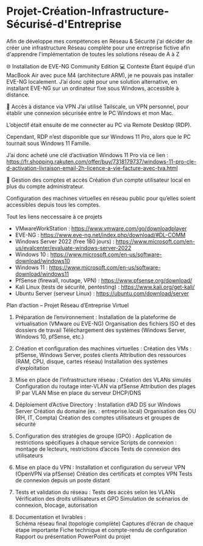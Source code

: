 # Projet-Création-Infrastructure-Sécurisé-d'Entreprise
Afin de développe mes compétences en Réseau & Sécurité j'ai décider de créer une infrastructure Réseau complète pour une entreprise fictive afin d'apprendre l'implémentation de toutes les solutions réseau de A à Z

🌐 Installation de EVE-NG Community Edition
💻 Contexte
Étant équipé d’un MacBook Air avec puce M4 (architecture ARM), je ne pouvais pas installer EVE-NG localement. J’ai donc opté pour une solution alternative, en installant EVE-NG sur un ordinateur fixe sous Windows, accessible à distance.

🔐 Accès à distance via VPN
J’ai utilisé Tailscale, un VPN personnel, pour établir une connexion sécurisée entre le PC Windows et mon Mac.

L’objectif était ensuite de me connecter au PC via Remote Desktop (RDP).

Cependant, RDP n’est disponible que sur Windows 11 Pro, alors que le PC tournait sous Windows 11 Famille.

J’ai donc acheté une clé d’activation Windows 11 Pro via ce lien : https://fr.shopping.rakuten.com/offer/buy/7318179737/windows-11-pro-cle-d-activation-livraison-email-2h-licence-a-vie-facture-avec-tva.html

👤 Gestion des comptes et accès
Création d’un compte utilisateur local en plus du compte administrateur.

Configuration des machines virtuelles en réseau public pour qu’elles soient accessibles depuis tous les comptes.



  Tout les liens neccessaire à ce projets
  - VMwareWorkStation : https://www.vmware.com/go/downloadplayer
  - EVE-NG : https://www.eve-ng.net/index.php/download/#DL-COMM
  - Windows Server 2022 (free 180 jours) : https://www.microsoft.com/en-us/evalcenter/evaluate-windows-server-2022
  - Windows 10 : https://www.microsoft.com/en-us/software-download/windows10
  - Windows 11 : https://www.microsoft.com/en-us/software-download/windows11
  - PfSense (firewall, routage, VPN) : https://www.pfsense.org/download/
  - Kali Linux (tests de sécurité, pentesting) : https://www.kali.org/get-kali/
  - Ubuntu Server (serveur Linux) : https://ubuntu.com/download/server

  
Plan d’action – Projet Réseau d’Entreprise Virtuel

  1. Préparation de l’environnement :
    Installation de la plateforme de virtualisation (VMware ou EVE-NG)
    Organisation des fichiers ISO et des dossiers de travail
    Téléchargement des systèmes (Windows Server, Windows 10, pfSense, etc.)

  2. Création et configuration des machines virtuelles :
  Création des VMs : pfSense, Windows Server, postes clients
  Attribution des ressources (RAM, CPU, disque, cartes réseau)
  Installation des systèmes d’exploitation

  3. Mise en place de l’infrastructure réseau :
    Création des VLANs simulés
    Configuration du routage inter-VLAN via pfSense
    Attribution des plages IP par VLAN
    Mise en place du serveur DHCP/DNS

  4. Déploiement d’Active Directory :
    Installation d’AD DS sur Windows Server
    Création du domaine (ex. : entreprise.local)
    Organisation des OU (RH, IT, Compta)
    Création des comptes utilisateurs et groupes de sécurité

  5. Configuration des stratégies de groupe (GPO) :
    Application de restrictions spécifiques à chaque service
    Scripts de connexion : montage de lecteurs, restrictions d’accès
    Tests de connexion des utilisateurs

  6. Mise en place du VPN :
    Installation et configuration du serveur VPN (OpenVPN via pfSense)
    Création des certificats et comptes VPN
    Tests de connexion depuis un poste distant

  7. Tests et validation du réseau :
    Tests des accès selon les VLANs
    Vérification des droits utilisateurs et GPO
    Simulation de scénarios de connexion, blocage, autorisation

  8. Documentation et livrables :  
    Schéma réseau final (topologie complète)
    Captures d’écran de chaque étape importante
    Fiche technique et compte-rendu de configuration
    Rapport ou présentation PowerPoint du projet
